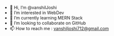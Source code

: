 - 👋 Hi, I’m @vanshilJoshi
- 👀 I’m interested in WebDev
- 🌱 I’m currently learning MERN Stack
- 💞️ I’m looking to collaborate on GitHub
- 📫 How to reach me : vanshiljoshi712@gmail.com


<!---
vanshilJoshi/vanshilJoshi is a ✨ special ✨ repository because its `README.md` (this file) appears on your GitHub profile.
You can click the Preview link to take a look at your changes.
--->
